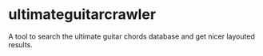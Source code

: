 # ultimateguitarcrawler
A tool to search the ultimate guitar chords database and get nicer layouted results.
